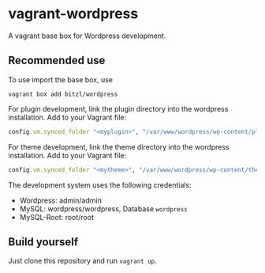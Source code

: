 vagrant-wordpress
=================

A vagrant base box for Wordpress development.

Recommended use
---------------

To use import the base box, use

```
vagrant box add bitzl/wordpress
```

For plugin development, link the plugin directory into the wordpress installation. Add to your Vagrant file:

```ruby
config.vm.synced_folder "<myplugin>", "/var/www/wordpress/wp-content/plugins/<myplugin>"
```

For theme development, link the theme directory into the wordpress installation. Add to your Vagrant file:

```ruby
config.vm.synced_folder "<mytheme>", "/var/www/wordpress/wp-content/themes/<mytheme>"
```

The development system uses the following credentials:

 - Wordpress: admin/admin
 - MySQL: wordpress/wordpress, Database `wordpress`
 - MySQL-Root: root/root


Build yourself
--------------

Just clone this repository and run `vagrant up`.

